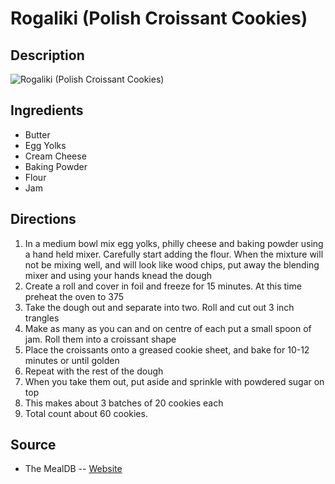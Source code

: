 # Rogaliki (Polish Croissant Cookies)

## Description
![Rogaliki (Polish Croissant Cookies)](https://www.themealdb.com/images/media/meals/7mxnzz1593350801.jpg "Rogaliki (Polish Croissant Cookies)")

## Ingredients
- Butter
- Egg Yolks
- Cream Cheese
- Baking Powder
- Flour
- Jam

## Directions
1. In a medium bowl mix egg yolks, philly cheese and baking powder using a hand held mixer. Carefully start adding the flour. When the mixture will not be mixing well, and will look like wood chips, put away the blending mixer and using your hands knead the dough
2. Create a roll and cover in foil and freeze for 15 minutes. At this time preheat the oven to 375
3. Take the dough out and separate into two. Roll and cut out 3 inch trangles
4. Make as many as you can and on centre of each put a small spoon of jam. Roll them into a croissant shape
5. Place the croissants onto a greased cookie sheet, and bake for 10-12 minutes or until golden
6. Repeat with the rest of the dough
7. When you take them out, put aside and sprinkle with powdered sugar on top
8. This makes about 3 batches of 20 cookies each
9. Total count about 60 cookies.

## Source

- The MealDB -- [Website](https://themealdb.com/)
